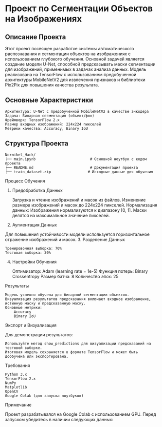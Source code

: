# Проект по Сегментации Объектов на Изображениях

## Описание Проекта
Этот проект посвящен разработке системы автоматического распознавания и сегментации объектов на изображениях с использованием глубокого обучения. Основной задачей является создание модели U-Net, способной предсказывать маски сегментации для изображений, применимых в задачах анализа данных.
Модель реализована на TensorFlow с использованием предобученной архитектуры MobileNetV2 для извлечения признаков и библиотеки Pix2Pix для повышения качества результата.

## Основные Характеристики

    Архитектура: U-Net с предобученной MobileNetV2 в качестве энкодера
    Задача: Бинарная сегментация (объект/фон)
    Фреймворк: TensorFlow 2.x
    Размер входных изображений: 224x224 пикселей
    Метрики качества: Accuracy, Binary IoU

## Структура Проекта
    Nornikel_Hack/                
    ├── main.ipynb                         # Основной ноутбук с кодом проекта
    ├── README.md                          # Документация проекта         
    ├── train_dataset.zip                 # Исходные данные для обучения

Процесс Обучения
1. Предобработка Данных

    Загрузка и чтение изображений и масок из файлов.
    Изменение размера изображений и масок до 224x224 пикселей.
    Нормализация данных:
        Изображения нормализуются к диапазону [0, 1].
        Маски делятся на максимальное значение пикселей.

2. Аугментация Данных

Для повышения устойчивости модели используется горизонтальное отражение изображений и масок.
3. Разделение Данных

    Тренировочная выборка: 70%
    Тестовая выборка: 30%

4. Настройки Обучения

    Оптимизатор: Adam (learning rate = 1e-5)
    Функция потерь: Binary Crossentropy
    Размер батча: 8
    Количество эпох: 25

Результаты

    Модель успешно обучена для бинарной сегментации объектов.
    Визуализация результатов предсказания включает входное изображение, истинную маску и предсказанную маску.
    Основные метрики:
        Accuracy
        Binary IoU

Экспорт и Визуализация

Для демонстрации результатов:

    Используйте метод show_predictions для визуализации предсказаний на тестовой выборке.
    Итоговая модель сохраняется в формате TensorFlow и может быть дообучена или экспортирована.

Требования

    Python 3.x
    TensorFlow 2.x
    NumPy
    Matplotlib
    OpenCV
    Google Colab (для запуска ноутбуков)

Примечание

Проект разрабатывался на Google Colab с использованием GPU. Перед запуском убедитесь в наличии следующих данных:

